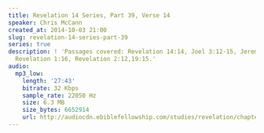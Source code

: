 ```yaml
---
title: Revelation 14 Series, Part 39, Verse 14
speaker: Chris McCann
created_at: 2014-10-03 21:00
slug: revelation-14-series-part-39
series: true
description: ! 'Passages covered: Revelation 14:14, Joel 3:12-15, Jeremiah 36:1-6,
  Revelation 1:16, Revelation 2:12,19:15.'
audio:
  mp3_low:
    length: '27:43'
    bitrate: 32 Kbps
    sample_rate: 22050 Hz
    size: 6.3 MB
    size_bytes: 6652914
    url: http://audiocdn.ebiblefellowship.com/studies/revelation/chapter-14/2014.10.03_McCann_-_Revelation_14_Series_Part_39.mp3
---
```

